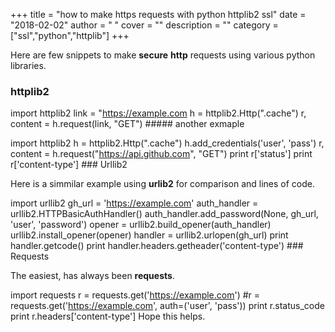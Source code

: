 
+++
title = "how to make https requests with python httplib2 ssl"
date = "2018-02-02"
author = " "
cover = ""
description = ""
category = ["ssl","python","httplib"]
+++

Here are few snippets to make **secure** **http** requests using various python libraries.

 ### httplib2

 import httplib2 link = "https://example.com h = httplib2.Http(".cache") r, content = h.request(link, "GET")  ##### another exmaple

 import httplib2 h = httplib2.Http(".cache") h.add\_credentials('user', 'pass') r, content = h.request("https://api.github.com", "GET") print r['status'] print r['content-type']  ### Urllib2

 Here is a simmilar example using **urlib2** for comparison and lines of code.

 import urllib2 gh\_url = 'https://example.com' auth\_handler = urllib2.HTTPBasicAuthHandler() auth\_handler.add\_password(None, gh\_url, 'user', 'password') opener = urllib2.build\_opener(auth\_handler) urllib2.install\_opener(opener) handler = urllib2.urlopen(gh\_url) print handler.getcode() print handler.headers.getheader('content-type')  ### Requests

  The easiest, has always been **requests**. 

 import requests r = requests.get('https://example.com') #r = requests.get('https://example.com', auth=('user', 'pass')) print r.status\_code print r.headers['content-type']  Hope this helps.



